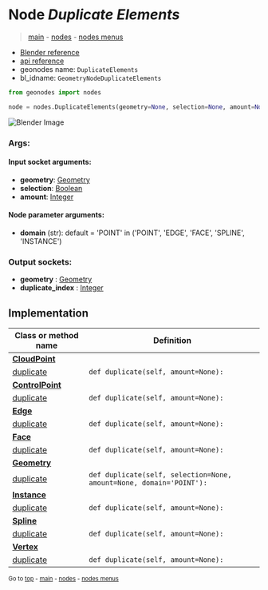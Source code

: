 # Node *Duplicate Elements*

> [main](../index.md) - [nodes](nodes.md) - [nodes menus](nodes_menus.md)

- [Blender reference](https://docs.blender.org/manual/en/latest/modeling/geometry_nodes/geometry/duplicate_elements.html)
- [api reference](https://docs.blender.org/api/current/bpy.types.GeometryNodeDuplicateElements.html)
- geonodes name: `DuplicateElements`
- bl_idname: `GeometryNodeDuplicateElements`

```python
from geonodes import nodes

node = nodes.DuplicateElements(geometry=None, selection=None, amount=None, domain='POINT')
```

![Blender Image](https://docs.blender.org/manual/en/latest/_images/node-types_GeometryNodeDuplicateElements.webp)

### Args:

#### Input socket arguments:

- **geometry**: [Geometry](Geometry.md)
- **selection**: [Boolean](Boolean.md)
- **amount**: [Integer](Integer.md)

#### Node parameter arguments:

- **domain** (str): default = 'POINT' in ('POINT', 'EDGE', 'FACE', 'SPLINE', 'INSTANCE')

### Output sockets:

- **geometry** : [Geometry](Geometry.md)
- **duplicate_index** : [Integer](Integer.md)

## Implementation

| Class or method name | Definition |
|----------------------|------------|
| **[CloudPoint](CloudPoint.md)** |
| [duplicate](CloudPoint.md#duplicate) | `def duplicate(self, amount=None):` |
| **[ControlPoint](ControlPoint.md)** |
| [duplicate](ControlPoint.md#duplicate) | `def duplicate(self, amount=None):` |
| **[Edge](Edge.md)** |
| [duplicate](Edge.md#duplicate) | `def duplicate(self, amount=None):` |
| **[Face](Face.md)** |
| [duplicate](Face.md#duplicate) | `def duplicate(self, amount=None):` |
| **[Geometry](Geometry.md)** |
| [duplicate](Geometry.md#duplicate) | `def duplicate(self, selection=None, amount=None, domain='POINT'):` |
| **[Instance](Instance.md)** |
| [duplicate](Instance.md#duplicate) | `def duplicate(self, amount=None):` |
| **[Spline](Spline.md)** |
| [duplicate](Spline.md#duplicate) | `def duplicate(self, amount=None):` |
| **[Vertex](Vertex.md)** |
| [duplicate](Vertex.md#duplicate) | `def duplicate(self, amount=None):` |

<sub>Go to [top](#node-Duplicate-Elements) - [main](../index.md) - [nodes](nodes.md) - [nodes menus](nodes_menus.md)</sub>

